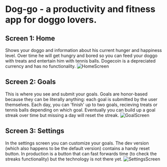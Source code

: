 # Dog-go - a productivity and fitness app for doggo lovers.
## Screen 1: Home
Shows your doggo and information about his current hunger and happiness level. Over time he will get hungry and bored so you can feed your doggo with treats and entertain him with tennis balls. Dogecoin is a depreciated currency and has no functionality.
![HomeScreen](https://github.com/AlexHZhou/Dog-go/tree/master/assets/images/Screenshot_20190814-175456.png)



## Screen 2: Goals
This is where you see and submit your goals. Goals are honor-based because they can be literally anything: each goal is submitted by the user themselves. Each day, you can 'finish' up to two goals, recieving treats or tennis balls depending on which goal. Eventually you can build up a goal streak over time but missing a day will reset the streak.
![GoalScreen](https://github.com/AlexHZhou/Dog-go/tree/master/assets/images/Screenshot_20190814-175500.png)


## Screen 3: Settings
In the settings screen you can customize your goals. The dev version (which also happens to be the default version) contains a handy reset button. In production is a button that can fast forwards time (to check the streaks functionality) but the technology is not there yet.
![SettingsScreen](https://github.com/AlexHZhou/Dog-go/tree/master/assets/images/Screenshot_20190814-175503.png)
